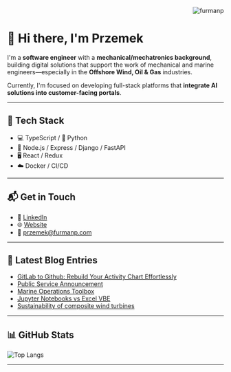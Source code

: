 <p align="right">
  <img src="https://komarev.com/ghpvc/?username=furmanp&label=Profile%20views&color=0e75b6&style=flat" alt="furmanp" />
</p>

# 👋 Hi there, I'm Przemek

I'm a **software engineer** with a **mechanical/mechatronics background**, building digital solutions that support the work of mechanical and marine engineers—especially in the **Offshore Wind, Oil & Gas** industries.

Currently, I'm focused on developing full-stack platforms that **integrate AI solutions into customer-facing portals**.

---

## 🧰 Tech Stack

- 💻 TypeScript / 🐍 Python 
- 🔧 Node.js / Express / Django / FastAPI
- 🖥️ React / Redux 
- ☁️ Docker / CI/CD 

---

## 📬 Get in Touch

- 💼 [LinkedIn](https://www.linkedin.com/in/furmanp/)
- 🌐 [Website](https://www.furmanp.com)
- 📧 [przemek@furmanp.com](mailto:przemek@furmanp.com)

---

## 📕 Latest Blog Entries

<!-- BLOG-POST-LIST:START -->
- [GitLab to Github: Rebuild Your Activity Chart Effortlessly](https://www.furmanp.com/articles/gitlab-activity-importer)
- [Public Service Announcement](https://www.furmanp.com/articles/public-service-announcement)
- [Marine Operations Toolbox](https://www.furmanp.com/articles/marine-operations-toolbox)
- [Jupyter Notebooks vs Excel VBE](https://www.furmanp.com/articles/jupyter-vs-excel-vbe.)
- [Sustainability of composite wind turbines](https://www.furmanp.com/articles/blade-sustainability)
<!-- BLOG-POST-LIST:END -->

---

## 📊 GitHub Stats

<p>
  <img align="left" src="https://github-readme-stats.vercel.app/api/top-langs?username=furmanp&show_icons=true&locale=en&layout=compact" alt="Top Langs" />
</p>
<br clear="both"/>

---
